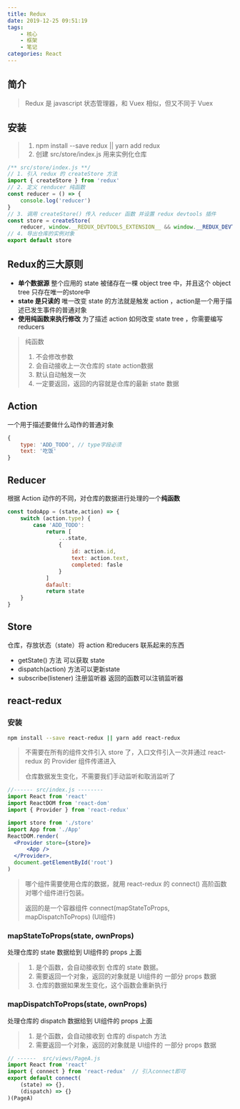 ```yaml
---
title: Redux
date: 2019-12-25 09:51:19
tags:
	- 核心
	- 框架
	- 笔记
categories: React
---
```


## 简介

> Redux 是 javascript 状态管理器，和 Vuex 相似，但又不同于 Vuex

## 安装

> 1. npm install --save redux  ||   yarn add redux
> 2. 创建 src/store/index.js 用来实例化仓库

```jsx
/** src/store/index.js **/
// 1. 引入 redux 的 createStore 方法
import { createStore } from 'redux'
// 2. 定义 renducer 纯函数
const reducer = () => {
    console.log('reducer')
}
// 3. 调用 createStore() 传入 reducer 函数 并设置 redux devtools 插件
const store = createStore(
    reducer, window.__REDUX_DEVTOOLS_EXTENSION__ && window.__REDUX_DEVTOOLS_EXTENSION__())
// 4. 导出仓库的实例对象
export default store
```



## Redux的三大原则

- **单个数据源**  整个应用的 state 被储存在一棵 object tree 中，并且这个 object tree 只存在唯一的store中
- **state 是只读的**  唯一改变 state 的方法就是触发 action ，action是一个用于描述已发生事件的普通对象
- **使用纯函数来执行修改**  为了描述 action 如何改变 state tree ，你需要编写 reducers

> 纯函数
>
> 1. 不会修改参数
> 2. 会自动接收上一次仓库的 state  action数据
> 3. 默认自动触发一次
> 4. 一定要返回，返回的内容就是仓库的最新 state 数据

## Action

一个用于描述要做什么动作的普通对象

```js
{
    type: 'ADD_TODO', // type字段必须
    text: '吃饭'
}
```

## Reducer

根据 Action 动作的不同，对仓库的数据进行处理的一个**纯函数**

```jsx
const todoApp = (state,action) => {
    switch (action.type) {
        case 'ADD_TODO':
            return [
                ...state,
                {
                    id: action.id,
                    text: action.text,
                    completed: fasle
                }
            ]
            dafault:
            return state
    }
}
```

## Store

仓库，存放状态（state）将 action 和reducers 联系起来的东西

- getState() 方法 可以获取 state
- dispatch(action) 方法可以更新state
- subscribe(listener) 注册监听器  返回的函数可以注销监听器

## react-redux

### 安装

```bash
npm install --save react-redux || yarn add react-redux
```

> 不需要在所有的组件文件引入 store 了，入口文件引入一次并通过 react-redux 的 Provider 组件传递进入
>
> 仓库数据发生变化，不需要我们手动监听和取消监听了

```jsx
//------ src/index.js --------
import React from 'react'
import ReactDOM from 'react-dom'
import { Provider } from 'react-redux'

import store from './store'
import App from './App'
ReactDOM.render(
  <Provider store={store}>
      <App />
  </Provider>, 
  document.getElementById('root')
)
```

> 哪个组件需要使用仓库的数据，就用 react-redux 的 connect() 高阶函数对哪个组件进行包装。
>
> 返回的是一个容器组件  connect(mapStateToProps, mapDispatchToProps) (UI组件)

### mapStateToProps(state, ownProps) 

处理仓库的 state 数据给到 UI组件的 props 上面

> 1. 是个函数，会自动接收到 仓库的 state 数据。
> 2. 需要返回一个对象，返回的对象就是 UI组件的 一部分 props 数据
> 3. 仓库的数据如果发生变化，这个函数会重新执行

### mapDispatchToProps(state, ownProps)

处理仓库的 dispatch 数据给到 UI组件的 props 上面

> 1. 是个函数，会自动接收到 仓库的 dispatch 方法
> 2. 需要返回一个对象，返回的对象就是 UI组件的 一部分 props 数据

```jsx
// ------  src/views/PageA.js
import React from 'react'
import { connect } from 'react-redux'  // 引入connect即可
export default connect(
	(state) => {},
	(dispatch) => {}
)(PageA)
```